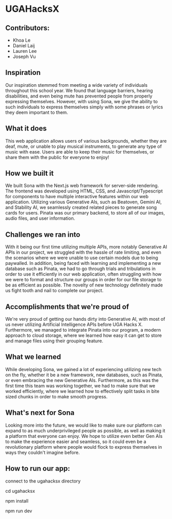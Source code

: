 # UGAHacksX

## Contributors:
- Khoa Le
- Daniel Laij
- Lauren Lee
- Joseph Vu

## Inspiration
Our inspiration stemmed from meeting a wide variety of individuals throughout this school year. We found that language barriers, hearing disabilities, and even being mute has prevented people from properly expressing themselves. However, with using Sona, we give the ability to such individuals to express themselves simply with some phrases or lyrics they deem important to them.

## What it does
This web application allows users of various backgrounds, whether they are deaf, mute, or unable to play musical instruments, to generate any type of music with ease. Users are able to keep their music for themselves, or share them with the public for everyone to enjoy! 

## How we built it
We built Sona with the Next.js web framework for server-side rendering. The frontend was developed using HTML, CSS, and Javascript/Typescript for components to have multiple interactive features within our web application. Utilizing various Generative AIs, such as Beatoven, Gemini AI, and Stability AI, we seamlessly created related pieces to generate song cards for users. Pinata was our primary backend, to store all of our images, audio files, and user information. 

## Challenges we ran into
With it being our first time utilizing multiple APIs, more notably Generative AI APIs in our project, we struggled with the hassle of rate limiting, and even the scenarios where we were unable to use certain models due to being paywalled. In addition, being faced with learning and implementing a new database such as Pinata, we had to go through trials and tribulations in order to use it efficiently in our web application, often struggling with how we were to format and structure our groups in order for our file storage to be as efficient as possible. The novelty of new technology definitely made us fight tooth and nail to complete our project. 

## Accomplishments that we're proud of
We're very proud of getting our hands dirty into Generative AI, with most of us never utilizing Artificial Intelligence APIs before UGA Hacks X. Furthermore, we managed to integrate Pinata into our program, a modern approach to cloud storage, where we learned how easy it can get to store and manage files using their grouping feature.
## What we learned
While developing Sona, we gained a lot of experiencing utilizing new tech on the fly, whether it be a new framework, new databases, such as Pinata, or even embracing the new Generative AIs. Furthermore, as this was the first time this team was working together, we had to make sure that we worked efficiently, where we learned how to effectively split tasks in bite sized chunks in order to make smooth progress. 

## What's next for Sona
Looking more into the future, we would like to make sure our platform can expand to as much underprivileged people as possible, as well as making it a platform that everyone can enjoy. We hope to utilize even better Gen AIs to make the experience easier and seamless, so it could even be a revolutionary platform where people would flock to express themselves in ways they couldn't imagine before. 

## How to run our app:

connect to the ugahacksx directory

cd ugahacksx

npm install

npm run dev

